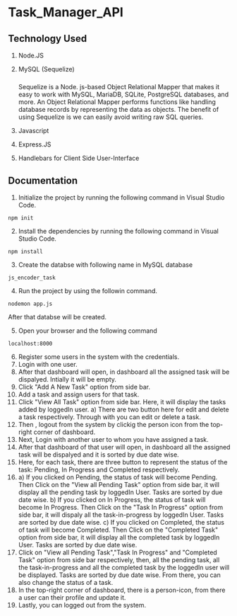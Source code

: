# Task_Manager_API
## Technology Used
1. Node.JS
2. MySQL (Sequelize)

    ##### 
    Sequelize is a Node. js-based Object Relational Mapper  that makes it easy to work with MySQL, MariaDB, SQLite, PostgreSQL databases, and more. An Object Relational Mapper performs functions like handling database records by representing the data as objects. The benefit of using Sequelize is we can easily avoid writing raw SQL queries.


3. Javascript
4. Express.JS
5. Handlebars for Client Side User-Interface
## Documentation

1. Initialize the project by running the following command in Visual Studio Code.
```
npm init
```

2. Install the dependencies by running the following command in Visual Studio Code.
```
npm install
```
3. Create the databse with following name in MySQL database
```
js_encoder_task
```

4. Run the project by using the followin command.
```
nodemon app.js
```
After that databse will be created.

5. Open your browser and the following command
```
localhost:8000
```

6. Register some users in the system with the credentials.
7. Login with one user.
8. After that dashboard will open, in dashboard all the assigned task will be dispalyed. Intially it will be empty.
9. Click "Add A New Task" option from side bar.
10. Add a task and assign users for that task.
11. Click "View All Task" option from side bar. Here, it will display the tasks added by loggedIn user.
 a) There are two button here for edit and delete a task respectively. Through with you can edit or delete a task.
13. Then , logout from the system by clickig the person icon from the top-right corner of dashboard.
14. Next, Login with another user to whom you have assigned a task.
15. After that dashboard of that user will open, in dashboard all the assigned task will be dispalyed and it is sorted by due date wise. 
16. Here, for each task, there are three button to represent the status of the task: Pending, In Progress and Completed respectively.
17.  a) If you clicked on Pending, the status of task will become Pending. Then Click on the "View all Pending Task" option from side bar, it will display all the pending task by loggedIn User. Tasks are sorted by due date wise.
  b) If you clicked on In Progress, the status of task will become In Progress. Then Click on the "Task In Progress" option from side bar, it will dispaly all the task-in-progress by loggedIn User. Tasks are sorted by due date wise.
  c) If you clicked on Completed, the status of task will become Completed. Then Click on the "Completed Task" option from side bar, it will display all the completed task by loggedIn User. Tasks are sorted by due date wise.
 18. Click on "View all Pending Task","Task In Progress" and "Completed Task" option from side bar respectively,  then, all the pending task, all the task-in-progress and all the completed task by the loggedIn user will be displayed. Tasks are sorted by due date wise. From there, you can also change the status of a task.
 19. In the top-right corner of dashboard, there is a person-icon, from there a user can their profile and update it.
 20. Lastly, you can logged out from the system.
 
